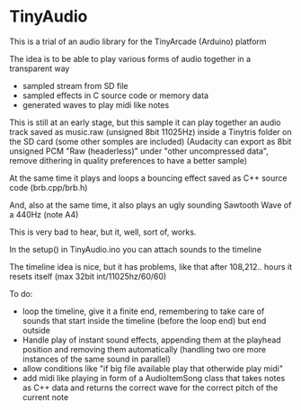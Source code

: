 # TinyAudio

This is a trial of an audio library for the TinyArcade (Arduino) platform

The idea is to be able to play various forms of audio together in a transparent way

- sampled stream from SD file
- sampled effects in C source code or memory data
- generated waves to play midi like notes

This is still at an early stage, but this sample it can play together an audio track saved as music.raw (unsigned 8bit 11025Hz) inside a Tinytris folder on the SD card
(some other somples are included)
(Audacity can export as 8bit unsigned PCM "Raw (headerless)" under "other uncompressed data", remove dithering in quality preferences to have a better sample)

At the same time it plays and loops a bouncing effect saved as C++ source code (brb.cpp/brb.h)

And, also at the same time, it also plays an ugly sounding Sawtooth Wave of a 440Hz (note A4)

This is very bad to hear, but it, well, sort of, works.

In the setup() in TinyAudio.ino you can attach sounds to the timeline

The timeline idea is nice, but it has problems, like that after 108,212.. hours it resets itself (max 32bit int/11025hz/60/60)

To do:

  - loop the timeline, give it a finite end, remembering to take care of sounds that start inside the timeline (before the loop end) but end outside
  - Handle play of instant sound effects, appending them at the playhead position and removing them automatically (handling two ore more instances of the same sound in parallel)
  - allow conditions like "if big file available play that otherwide play midi"
  - add midi like playing in form of a AudioItemSong class that takes notes as C++ data and returns the correct wave for the correct pitch of the current note
  
  
